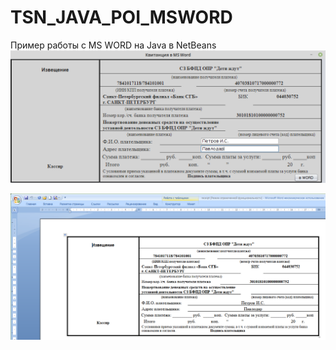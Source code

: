 # TSN_JAVA_POI_MSWORD
Пример работы с MS WORD на Java в NetBeans 
![srcreenshot](screenshot1.png)

![srcreenshot](screenshot2.png)

